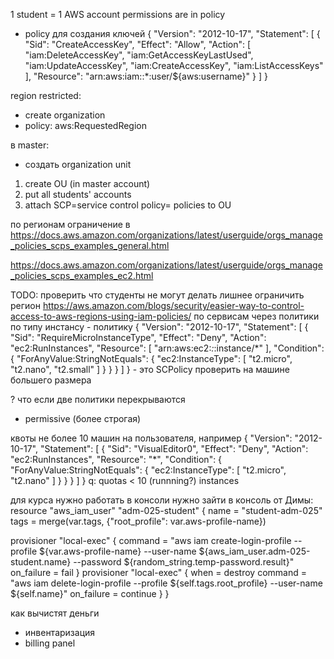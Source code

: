 1 student = 1 AWS account
permissions are in policy
- policy для создания ключей
{
    "Version": "2012-10-17",
    "Statement": [
        {
            "Sid": "CreateAccessKey",
            "Effect": "Allow",
            "Action": [
                "iam:DeleteAccessKey",
                "iam:GetAccessKeyLastUsed",
                "iam:UpdateAccessKey",
                "iam:CreateAccessKey",
                "iam:ListAccessKeys"
            ],
            "Resource": "arn:aws:iam::*:user/${aws:username}"
        }
    ]
}


region restricted:
- create organization
- policy:
aws:RequestedRegion


в master:
- создать organization unit

1) create OU (in master account)
2) put all students' accounts
3) attach SCP=service control policy= policies to OU


по регионам ограничение в
https://docs.aws.amazon.com/organizations/latest/userguide/orgs_manage_policies_scps_examples_general.html


https://docs.aws.amazon.com/organizations/latest/userguide/orgs_manage_policies_scps_examples_ec2.html




TODO:
проверить что студенты не могут делать лишнее
ограничить регион https://aws.amazon.com/blogs/security/easier-way-to-control-access-to-aws-regions-using-iam-policies/
по сервисам через политики
по типу инстансу - политику
{
  "Version": "2012-10-17",
  "Statement": [
    {
      "Sid": "RequireMicroInstanceType",
      "Effect": "Deny",
      "Action": "ec2:RunInstances",
      "Resource": [
        "arn:aws:ec2:*:*:instance/*"
      ],
      "Condition": {
        "ForAnyValue:StringNotEquals": {
          "ec2:InstanceType": [
            "t2.micro",
            "t2.nano",
            "t2.small"
          ]
        }
      }
    }
  ]
} - это SCPolicy
проверить на машине большего размера

? что если две политики перекрываются
- permissive (более строгая)

квоты не более 10 машин на пользователя, например
{
    "Version": "2012-10-17",
    "Statement": [
        {
            "Sid": "VisualEditor0",
            "Effect": "Deny",
            "Action": "ec2:RunInstances",
            "Resource": "*",
            "Condition": {
                "ForAnyValue:StringNotEquals": {
                    "ec2:InstanceType": [
                        "t2.micro",
                        "t2.nano"
                    ]
                }
            }
        }
    ]
}
q: quotas < 10 (runnning?) instances


для курса нужно работать в консоли
нужно зайти в консоль
от Димы:
resource "aws_iam_user" "adm-025-student" {
  name = "student-adm-025"
  tags = merge(var.tags, {"root_profile": var.aws-profile-name})

  provisioner "local-exec" {
    command = "aws iam create-login-profile --profile ${var.aws-profile-name} --user-name ${aws_iam_user.adm-025-student.name} --password ${random_string.temp-password.result}"
    on_failure = fail
  }
  provisioner "local-exec" {
    when = destroy
    command = "aws iam delete-login-profile --profile ${self.tags.root_profile} --user-name ${self.name}"
    on_failure = continue
  }
}



как вычистят
деньги
- инвентаризация
- billing panel
